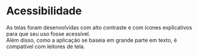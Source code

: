# Acessibilidade

As telas foram desenvolvidas com alto contraste e com ícones explicativos para que seu uso fosse acessível.  
Além disso, como a aplicação se baseia em grande parte em texto, é compatível com leitores de tela.